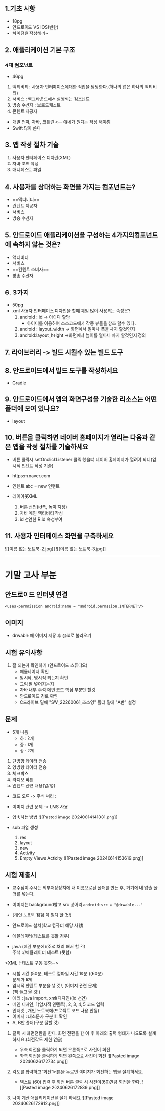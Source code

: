 ## 1.기초 사항
- 18pg
- 안드로이드 VS IOS(빈칸)
- 차이점을 작성해라~

## 2. 애플리케이션 기본 구조
### 4대 컴포넌트 
- 46pg
1. 액티비티 : 사용자 인터페이스에대한 작업을 담당한다.(하나의 앱은 하나의 액티비티)
2. 서비스 : 백그라운드에서 실행되는 컴포넌트
3. 방송 수신자 : 브로드캐스트
4. 콘텐트 제공자

- 개발 언어, 자바, 코틀린 <-- 얘네가 뭔지는 작성 해야함
- Swift 많이 쓴다

## 3. 앱 작성 절차 기술
1. 사용자 인터페이스 디자인(XML) 
2. 자바 코드 작성
3. 매니페스트 파일

## 4. 사용자를 상대하는 화면을 가지는 컴포넌트는?
- ==액티비티==
- 컨텐트 제공자
- 서비스 
- 방송 수신자

## 5. 안드로이드 애플리케이션을 구성하는 4가지의컴포넌트에 속하지 않는 것은?
- 액티비티
- 서비스
- ==컨텐트 소비자==
- 방송 수신자

## 6. 3가지
- 50pg
- xml 사용자 인터페이스 디자인을 할떄 제일 많이 사용되는 속성은?
	1. android : id 
	   -> 아이디 할당
	   - 아이디를 이용하여 소스코드에서 각종 뷰들을 참조 할수 있다.
	2. android : layout_width 
	   -> 화면에서 얼마나 폭을 차지 할것인지
	3. android:layout_height 
	   ->화면에서 높이를 얼마나 차지 할것인지 정의 

## 7. 라이브러리 -> 빌드 시킬수 있는 빌드 도구

## 8. 안드로이드에서 빌드 도구를 작성하세요
- Gradle
## 9. 안드로이드에서 앱의 화면구성을 기술한 리소스는 어떤 폴더에 모여 있나요?
- layout

## 10. 버튼을 클릭하면 네이버 홈페이지가 열리는 다음과 같은 앱을 작성 절차를 기술하세요
- 버튼 클릭시 setOnclickListener 클릭 했을떄 네이버 홈페이지가 열려야 되니(암시적 인텐트 작성 기술)
- https:m.naver.com
- 인텐트 abc = new 인텐트

- 레이아웃XML
	1. 버튼 선언(id폭, 높이 지정)
	2. 자바 메인 엑티비티 작성
	3. id 선언한 R.id 속성부여

## 11. 사용자 인터페이스 화면을 구축하세요

![[이름 없는 노트북-2.jpg]]
![[이름 없는 노트북-3.jpg]]

---

# 기말 고사 부분
## 안드로이드 인터넷 연결
`<uses-permmission android:name = "android.permssion.INTERNET"/>`

## 이미지
- drwable 에 이미지 저장 후 @id로 불러오기

## 시험 유의사항
1. 잘 되는지 확인하기 (안드로이드 스튜디오)
	- 에뮬레이터 확인
	- 암시적, 명시적 되는지 확인
	- 그림 잘 넣어지는지
	- 자바 내부 주석 메인 코드 핵심 부분만 할것
	- 안드로이드 경로 확인
	- C드라이브 밑에 "SW_22260061_조소영" 폴더 밑에 "A반" 설정

## 문제
- 5개 나옴
	- 하 : 2개
	- 중 : 1개
	- 상 : 2개
1. 단방향 데이터 전송
2. 양방향 데이터 전송
3. 체크박스
4. 라디오 버튼
5. 인텐트 관련 내용(암/명)

- 코드 오류 -> 주석 써라 : <!---->
- 이미지 관련 문제 -> LMS 사용
- 압축하는 방법
![[Pasted image 20240614141331.png]]

- sub 파일 생성
	1. res
	2. layout
	3. new
	4. Activity
	5. Empty Views Acticity
![[Pasted image 20240614153619.png]]

## 시험 제출시
- 교수님이 주시는 외부저장장치에 내 이름으로된 폴더를 만든 후,
  거기에 내 압출 폴더를 넣는다.
- 이미지는 background말고 src 넣어라
`android:src = "@drwable..."`

- ﻿﻿(개인 노트북 점검 꼭 필히 할 것!)
- ﻿﻿안드로이드 설치(학교 컴퓨터 해당 사항)
- ﻿﻿에뮬레이터(테스트를 못할 경우)
- ﻿﻿java (메인 부분에)(주석 처리 해서 할 것)  
    주석 ://에뮬레이터 테스트 (못함)

<XML !-테스트 구동 못함-->

- ﻿﻿시험 시간 (50분, 테스트 컴파일 시간 10분 )(60분)  
    문제가 5개
- ﻿﻿암시적 인텐트 부분을 낼 것!, (이미지 관련 문제)
- ﻿﻿(책 들고 올 것!)
- ﻿﻿에러 : java import, xml(디자인)(id 선언)
- ﻿﻿메인 디자인, 1(암시적 인텐트), 2, 3, 4, 5 코드 입력
- ﻿﻿인터넷 , 개인 노트북에(프로젝트 코드 사용 안됨)
- ﻿﻿이미지 : 대소문자 구분 !!! 확인
- ﻿﻿A, B반 폴더(구분 잘할 것)

1. 클릭 시 화면전환을 한다. 화면 전환을 한 이 후 아래의 출력 형태가 나오도록 설계 하세요.(회전각도 제한 없음) 
	- 우측 회전을 클릭하게 되면 오른쪽으로 사진이 회전
	- 좌측 회전을 클릭하게 되면 왼쪽으로 사진이 회전
![[Pasted image 20240626172734.png]]

2. 각도를 입력하고“회전”버튼을 누르면 이미지가 회전하는 앱을 설계하세요. 
	- 텍스트 (60) 입력 후 회전 버튼 클릭 시 사진이(60)만큼 회전을 한다.
![[Pasted image 20240626172839.png]]

3. 나이 계산 애플리케이션을 설계 하세요
![[Pasted image 20240626172912.png]]
